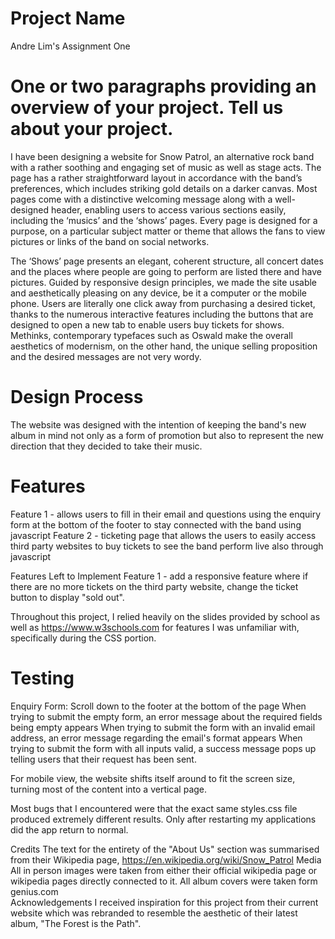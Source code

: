 # Project Name
Andre Lim's Assignment One

# One or two paragraphs providing an overview of your project. Tell us about your project.
I have been designing a website for Snow Patrol, an alternative rock band with a rather soothing and engaging set of music as well as stage acts. The page has a rather straightforward layout in accordance with the band’s preferences, which includes striking gold details on a darker canvas. Most pages come with a distinctive welcoming message along with a well-designed header, enabling users to access various sections easily, including the ‘musics’ and the ‘shows’ pages. Every page is designed for a purpose, on a particular subject matter or theme that allows the fans to view pictures or links of the band on social networks.

The ‘Shows’ page presents an elegant, coherent structure, all concert dates and the places where people are going to perform are listed there and have pictures. Guided by responsive design principles, we made the site usable and aesthetically pleasing on any device, be it a computer or the mobile phone. Users are literally one click away from purchasing a desired ticket, thanks to the numerous interactive features including the buttons that are designed to open a new tab to enable users buy tickets for shows. Methinks, contemporary typefaces such as Oswald make the overall aesthetics of modernism, on the other hand, the unique selling proposition and the desired messages are not very wordy.

# Design Process
The website was designed with the intention of keeping the band's new album in mind not only as a form of promotion but also to represent the new direction that they decided to take their music. 


# Features
Feature 1 - allows users to fill in their email and questions using the enquiry form at the bottom of the footer to stay connected with the band using javascript
Feature 2 - ticketing page that allows the users to easily access third party websites to buy tickets to see the band perform live also through javascript

Features Left to Implement
Feature 1 - add a responsive feature where if there are no more tickets on the third party website, change the ticket button to display "sold out". 

Throughout this project, I relied heavily on the slides provided by school as well as https://www.w3schools.com for features I was unfamiliar with, specifically during the CSS portion. 

# Testing
Enquiry Form:
Scroll down to the footer at the bottom of the page
When trying to submit the empty form, an error message about the required fields being empty appears
When trying to submit the form with an invalid email address, an error message regarding the email's format appears
When trying to submit the form with all inputs valid, a success message pops up telling users that their request has been sent.

For mobile view, the website shifts itself around to fit the screen size, turning most of the content into a vertical page. 

Most bugs that I encountered were that the exact same styles.css file produced extremely different results. Only after restarting my applications did the app return to normal. 

Credits
The text for the entirety of the "About Us" section was summarised from their Wikipedia page, https://en.wikipedia.org/wiki/Snow_Patrol
Media
All in person images were taken from either their official wikipedia page or wikipedia pages directly connected to it.
All album covers were taken form genius.com  
Acknowledgements
I received inspiration for this project from their current website which was rebranded to resemble the aesthetic of their latest album, "The Forest is the Path".